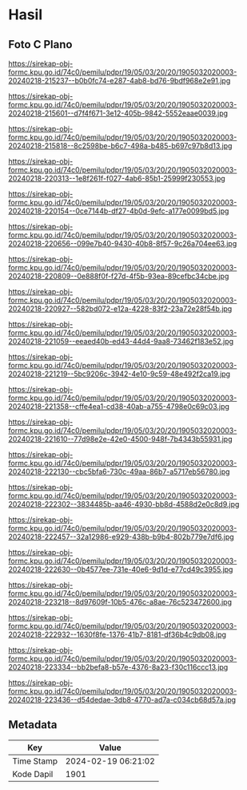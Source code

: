 # Hasil

## Foto C Plano

https://sirekap-obj-formc.kpu.go.id/74c0/pemilu/pdpr/19/05/03/20/20/1905032020003-20240218-215237--b0b0fc74-e287-4ab8-bd76-9bdf968e2e91.jpg

https://sirekap-obj-formc.kpu.go.id/74c0/pemilu/pdpr/19/05/03/20/20/1905032020003-20240218-215601--d7f4f671-3e12-405b-9842-5552eaae0039.jpg

https://sirekap-obj-formc.kpu.go.id/74c0/pemilu/pdpr/19/05/03/20/20/1905032020003-20240218-215818--8c2598be-b6c7-498a-b485-b697c97b8d13.jpg

https://sirekap-obj-formc.kpu.go.id/74c0/pemilu/pdpr/19/05/03/20/20/1905032020003-20240218-220313--1e8f261f-f027-4ab6-85b1-25999f230553.jpg

https://sirekap-obj-formc.kpu.go.id/74c0/pemilu/pdpr/19/05/03/20/20/1905032020003-20240218-220154--0ce7144b-df27-4b0d-9efc-a177e0099bd5.jpg

https://sirekap-obj-formc.kpu.go.id/74c0/pemilu/pdpr/19/05/03/20/20/1905032020003-20240218-220656--099e7b40-9430-40b8-8f57-9c26a704ee63.jpg

https://sirekap-obj-formc.kpu.go.id/74c0/pemilu/pdpr/19/05/03/20/20/1905032020003-20240218-220809--0e888f0f-f27d-4f5b-93ea-89cefbc34cbe.jpg

https://sirekap-obj-formc.kpu.go.id/74c0/pemilu/pdpr/19/05/03/20/20/1905032020003-20240218-220927--582bd072-e12a-4228-83f2-23a72e28f54b.jpg

https://sirekap-obj-formc.kpu.go.id/74c0/pemilu/pdpr/19/05/03/20/20/1905032020003-20240218-221059--eeaed40b-ed43-44d4-9aa8-73462f183e52.jpg

https://sirekap-obj-formc.kpu.go.id/74c0/pemilu/pdpr/19/05/03/20/20/1905032020003-20240218-221219--5bc9206c-3942-4e10-9c59-48e492f2ca19.jpg

https://sirekap-obj-formc.kpu.go.id/74c0/pemilu/pdpr/19/05/03/20/20/1905032020003-20240218-221358--cffe4ea1-cd38-40ab-a755-4798e0c69c03.jpg

https://sirekap-obj-formc.kpu.go.id/74c0/pemilu/pdpr/19/05/03/20/20/1905032020003-20240218-221610--77d98e2e-42e0-4500-948f-7b4343b55931.jpg

https://sirekap-obj-formc.kpu.go.id/74c0/pemilu/pdpr/19/05/03/20/20/1905032020003-20240218-222130--cbc5bfa6-730c-49aa-86b7-a5717eb56780.jpg

https://sirekap-obj-formc.kpu.go.id/74c0/pemilu/pdpr/19/05/03/20/20/1905032020003-20240218-222302--3834485b-aa46-4930-bb8d-4588d2e0c8d9.jpg

https://sirekap-obj-formc.kpu.go.id/74c0/pemilu/pdpr/19/05/03/20/20/1905032020003-20240218-222457--32a12986-e929-438b-b9b4-802b779e7df6.jpg

https://sirekap-obj-formc.kpu.go.id/74c0/pemilu/pdpr/19/05/03/20/20/1905032020003-20240218-222630--0b4577ee-731e-40e6-9d1d-e77cd49c3955.jpg

https://sirekap-obj-formc.kpu.go.id/74c0/pemilu/pdpr/19/05/03/20/20/1905032020003-20240218-223218--8d97609f-10b5-476c-a8ae-76c523472600.jpg

https://sirekap-obj-formc.kpu.go.id/74c0/pemilu/pdpr/19/05/03/20/20/1905032020003-20240218-222932--1630f8fe-1376-41b7-8181-df36b4c9db08.jpg

https://sirekap-obj-formc.kpu.go.id/74c0/pemilu/pdpr/19/05/03/20/20/1905032020003-20240218-223334--bb2befa8-b57e-4376-8a23-f30c116ccc13.jpg

https://sirekap-obj-formc.kpu.go.id/74c0/pemilu/pdpr/19/05/03/20/20/1905032020003-20240218-223436--d54dedae-3db8-4770-ad7a-c034cb68d57a.jpg


## Metadata

| Key        | Value               |
| ---------- | ------------------- |
| Time Stamp | 2024-02-19 06:21:02 |
| Kode Dapil | 1901                |



